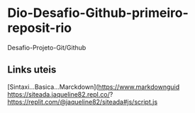 # Dio-Desafio-Github-primeiro-reposit-rio
Desafio-Projeto-Git/Github
## Links uteis
[Sintaxi...Basica...Marckdown](https://www.markdownguid
https://siteada.jaqueline82.repl.co/?
https://replit.com/@jaqueline82/siteada#js/script.js
